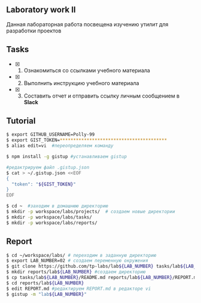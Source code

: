 ## Laboratory work II

Данная лабораторная работа посвещена изучению утилит для разработки проектов

## Tasks

- [x] 1. Ознакомиться со ссылками учебного материала
- [x] 2. Выполнить инструкцию учебного материала
- [x] 3. Составить отчет и отправить ссылку личным сообщением в **Slack**
 
## Tutorial

```bash
$ export GITHUB_USERNAME=Polly-99
$ export GIST_TOKEN=****************************************
$ alias edit=vi  #переопределяем команду
```

```bash
$ npm install -g gistup #устанавливаем gistup
```

```bash
#редактрируем файл .gistup.json
$ cat > ~/.gistup.json <<EOF
{
  "token": "${GIST_TOKEN}"
}
EOF
```

```bash
$ cd ~  #заходим в домашнюю директорию
$ mkdir -p workspace/labs/projects/  # создаем новые директории
$ mkdir -p workspace/labs/tasks/
$ mkdir -p workspace/labs/reports/
```

## Report

```bash
$ cd ~/workspace/labs/ # переходим в заданную директорию 
$ export LAB_NUMBER=02 # сoздаем переменную окружения
$ git clone https://github.com/tp-labs/lab${LAB_NUMBER} tasks/lab${LAB_NUMBER} #клонируем репозиторий
$ mkdir reports/lab${LAB_NUMBER} #создаем директорию
$ cp tasks/lab${LAB_NUMBER}/README.md reports/lab${LAB_NUMBER}/REPORT.md #копируем README.md в REPORT.md
$ cd reports/lab${LAB_NUMBER}
$ edit REPORT.md #редактируем REPORT.md в редакторе vi
$ gistup -m "lab${LAB_NUMBER}"
```
